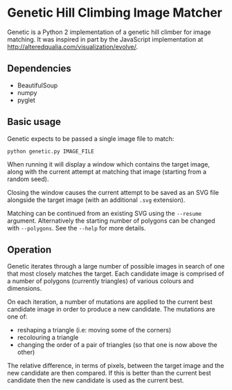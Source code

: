 # Genetic Hill Climbing Image Matcher

Genetic is a Python 2 implementation of a genetic hill climber for image matching.
It was inspired in part by the JavaScript implementation at http://alteredqualia.com/visualization/evolve/.

## Dependencies
 * BeautifulSoup
 * numpy
 * pyglet

## Basic usage

Genetic expects to be passed a single image file to match:

``` shell
python genetic.py IMAGE_FILE
```

When running it will display a window which contains the target image, along
with the current attempt at matching that image (starting from a random seed).

Closing the window causes the current attempt to be saved as an SVG file
alongside the target image (with an additional `.svg` extension).

Matching can be continued from an existing SVG using the `--resume` argument.
Alternatively the starting number of polygons can be changed with `--polygons`.
See the `--help` for more details.

## Operation

Genetic iterates through a large number of possible images in search of one that
most closely matches the target. Each candidate image is comprised of a number
of polygons (currently triangles) of various colours and dimensions.

On each iteration, a number of mutations are applied to the current best
candidate image in order to produce a new candidate. The mutations are one of:
- reshaping a triangle (i.e: moving some of the corners)
- recolouring a triangle
- changing the order of a pair of triangles (so that one is now above the other)

The relative difference, in terms of pixels, between the target image and the
new candidate are then compared. If this is better than the current best
candidate then the new candidate is used as the current best.
